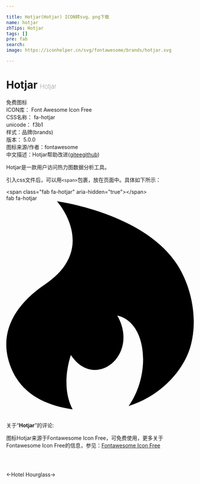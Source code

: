 ```yaml
---

title: Hotjar(Hotjar) ICON转svg、png下载
name: hotjar
zhTips: Hotjar
tags: []
pre: fab
search: 
image: https://iconhelper.cn/svg/fontawesome/brands/hotjar.svg

---
```


# Hotjar  <small style="font-size: 60%;font-weight: 100">Hotjar</small>


<div class="detail-page">
<p>
<span><span class="badge-success badge">免费图标</span> </span>
<br/>
<span>
ICON库：
<span class="badge-secondary badge">Font Awesome Icon Free</span> 
</span>
<br/>
<span>
CSS名称：
<span class="badge-secondary badge">fa-hotjar</span> 
</span>
<br/>
<span>
unicode：
<span class="badge-secondary badge">f3b1</span> 
<copy-btn content='f3b1' btn-title=""></copy-btn>
<copy-btn :content='String.fromCodePoint(parseInt("f3b1", 16))' btn-title="复制U"></copy-btn>
</span><br/><span>样式：<span class="badge-light badge">品牌(brands)</span></span>
<br/>
<span>
版本：
<span class="badge-secondary badge">5.0.0</span> 
</span>
<br/>
<span>图标来源/作者：<span class="badge-light badge">fontawesome</span></span> 
<br/>
<span class="zh-detail">中文描述：<span class="badge-primary badge">Hotjar</span><span class="help-link"><span>帮助改进</span>(<a href="https://gitee.com/liuwave/icon-helper/edit/master/json/fontawesome/brands/hotjar.json" target="_blank" rel="noopener noreferrer">gitee</a><a href="https://github.com/liuwave/icon-helper/edit/master/json/fontawesome/brands/hotjar.json" target="_blank" rel="noopener noreferrer">github</a></span>)</span><br/>
</p>
</div><div class="description description alert alert-light">Hotjar是一款用户访问热力图数据分析工具。</div>
<div class="alert alert-dark">
  <i class="fab fa-hotjar fa-xs"></i>
  <i class="fab fa-hotjar fa-sm"></i>
  <i class="fab fa-hotjar fa-lg"></i>
  <i class="fab fa-hotjar fa-2x"></i>
  <i class="fab fa-hotjar fa-3x"></i>
  <i class="fab fa-hotjar fa-5x"></i>
  <i class="fab fa-hotjar fa-7x"></i>
</div>
<div>
  <p>引入css文件后，可以用<code>&lt;span&gt;</code>包裹，放在页面中。具体如下所示：    
  </p>
  <div class="alert alert-primary" style="font-size: 14px">
    &lt;span class="fab fa-hotjar" aria-hidden="true"&gt;&lt;/span&gt;
    <copy-btn content='<span class="fab fa-hotjar" aria-hidden="true"></span>'></copy-btn>
  </div>
  <div class="alert alert-secondary">
    <i class="fab fa-hotjar"
    style="font-size: 24px"
    aria-hidden="true"></i> fab fa-hotjar
    <copy-btn content="fab fa-hotjar" btn-title="复制图标名称"></copy-btn>
  </div>
</div>
<div id="svg" class="svg-wrap">
<svg xmlns="http://www.w3.org/2000/svg" viewBox="0 0 448 512"><path d="M414.9 161.5C340.2 29 121.1 0 121.1 0S222.2 110.4 93 197.7C11.3 252.8-21 324.4 14 402.6c26.8 59.9 83.5 84.3 144.6 93.4-29.2-55.1-6.6-122.4-4.1-129.6 57.1 86.4 165 0 110.8-93.9 71 15.4 81.6 138.6 27.1 215.5 80.5-25.3 134.1-88.9 148.8-145.6 15.5-59.3 3.7-127.9-26.3-180.9z"/></svg>
</div>
<detail full-name='fa-hotjar'></detail>
<div class="icon-detail__container">
<p>关于“<b>Hotjar</b>”的评论:</p>
</div>
<Vssue title="关于“Hotjar”的评论" />    
<div><p>图标Hotjar来源于Fontawesome Icon Free，可免费使用，更多关于  Fontawesome Icon Free的信息，参见：<a target="_blank" href="https://iconhelper.cn/fontawesome.html">Fontawesome Icon Free</a>
</p></div>

<div style="padding:2rem 0 " class="page-nav"><p class="inner"><span class="prev">←<router-link to="/icon/solid/hotel.html">Hotel</router-link></span> <span class="next"><router-link to="/icon/solid/hourglass.html">Hourglass</router-link>→</span></p></div>
